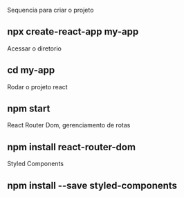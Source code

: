 Sequencia para criar o projeto

## npx create-react-app my-app

Acessar o diretorio

## cd my-app

Rodar o projeto react

## npm start

React Router Dom, gerenciamento de rotas

## npm install react-router-dom

Styled Components

## npm install --save styled-components
